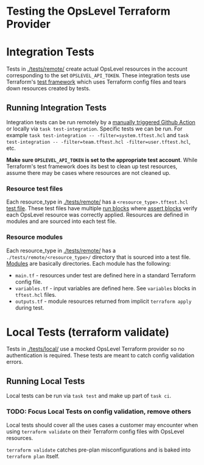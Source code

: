 Testing the OpsLevel Terraform Provider
===============================

# Integration Tests

Tests in [./tests/remote/](./tests/remote/) create actual OpsLevel resources in
the account corresponding to the set `OPSLEVEL_API_TOKEN`. These integration tests
use Terraform's [test framework](https://developer.hashicorp.com/terraform/language/tests)
which uses Terraform config files and tears down resources created by tests.

## Running Integration Tests

Integration tests can be run remotely by a
[manually triggered Github Action](https://github.com/OpsLevel/terraform-provider-opslevel/actions/workflows/tests-integration.yml)
or locally via `task test-integration`. Specific tests we can be run. For example `task test-integration -- -filter=system.tftest.hcl`
and `task test-integration -- -filter=team.tftest.hcl -filter=user.tftest.hcl`, etc.

**Make sure `OPSLEVEL_API_TOKEN` is set to the appropriate test account**. While Terraform's
test framework does its best to clean up test resources, assume there may be cases where
resources are not cleaned up.

### Resource test files

Each resource_type in [./tests/remote/](./tests/remote/) has a `<resource_type>.tftest.hcl`
[test file](https://developer.hashicorp.com/terraform/language/tests#syntax). These test files
have multiple [run blocks](https://developer.hashicorp.com/terraform/language/tests#run-blocks)
where [assert blocks](https://developer.hashicorp.com/terraform/language/tests#assertions)
verify each OpsLevel resource was correctly applied. Resources are defined in modules and are
sourced into each test file.

### Resource modules

Each resource_type in [./tests/remote/](./tests/remote/) has a `./tests/remote/<resource_type>/`
directory that is sourced into a test file. [Modules](https://developer.hashicorp.com/terraform/language/modules)
are basically directories. Each module has the following:
- `main.tf` - resources under test are defined here in a standard Terraform config file.
- `variables.tf` - input variables are defined here. See `variables` blocks in `tftest.hcl` files.
- `outputs.tf` - module resources returned from implicit `terraform apply` during test.

# Local Tests (terraform validate)

Tests in [./tests/local/](./tests/local/) use a mocked OpsLevel Terraform provider
so no authentication is required. These tests are meant to catch config validation
errors.

## Running Local Tests

Local tests can be run via `task test` and make up part of `task ci`.

### TODO: Focus Local Tests on config validation, remove others

Local tests should cover all the uses cases a customer may encounter when using
`terraform validate` on their Terraform config files with OpsLevel resources.

`terraform validate` catches pre-plan misconfigurations and is baked into
`terraform plan` itself.
